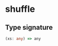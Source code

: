# shuffle

## Type signature

<!-- prettier-ignore-start -->
```typescript
(xs: any) => any
```
<!-- prettier-ignore-end -->
